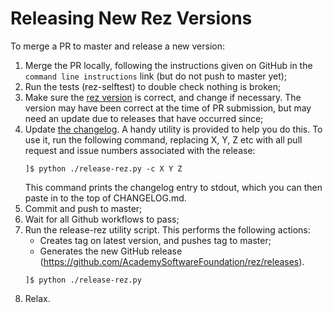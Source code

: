 # Releasing New Rez Versions

To merge a PR to master and release a new version:

1. Merge the PR locally, following the instructions given on GitHub in the
   `command line instructions` link (but do not push to master yet);
2. Run the tests (rez-selftest) to double check nothing is broken;
3. Make sure the [rez version](https://github.com/AcademySoftwareFoundation/rez/blob/master/src/rez/utils/_version.py)
   is correct, and change if necessary. The version may have been correct at the
   time of PR submission, but may need an update due to releases that have occurred
   since;
4. Update [the changelog](CHANGELOG.md). A handy utility is provided to help you do this.
   To use it, run the following command, replacing X, Y, Z etc with all pull request
   and issue numbers associated with the release:
   ```
   ]$ python ./release-rez.py -c X Y Z
   ```
   This command prints the changelog entry to stdout, which you can then paste in
   to the top of CHANGELOG.md.
5. Commit and push to master;
6. Wait for all Github workflows to pass;
7. Run the release-rez utility script. This performs the following actions:
   * Creates tag on latest version, and pushes tag to master;
   * Generates the new GitHub release (https://github.com/AcademySoftwareFoundation/rez/releases).
   ```
   ]$ python ./release-rez.py
   ```
8. Relax.
